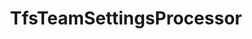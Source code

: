 ---
optionsClassName: TfsTeamSettingsProcessorOptions
optionsClassFullName: MigrationTools.Processors.TfsTeamSettingsProcessorOptions
configurationSamples:
- name: defaults
  order: 2
  description: 
  code: There are no defaults! Check the sample for options!
  sampleFor: MigrationTools.Processors.TfsTeamSettingsProcessorOptions
- name: sample
  order: 1
  description: 
  code: There is no sample, but you can check the classic below for a general feel.
  sampleFor: MigrationTools.Processors.TfsTeamSettingsProcessorOptions
- name: classic
  order: 3
  description: 
  code: >-
    {
      "$type": "TfsTeamSettingsProcessorOptions",
      "Enabled": false,
      "MigrateTeamSettings": false,
      "UpdateTeamSettings": false,
      "PrefixProjectToNodes": false,
      "MigrateTeamCapacities": false,
      "Teams": null,
      "UseUserMapping": false,
      "SourceName": null,
      "TargetName": null
    }
  sampleFor: MigrationTools.Processors.TfsTeamSettingsProcessorOptions
description: Native TFS Processor, does not work with any other Endpoints.
className: TfsTeamSettingsProcessor
typeName: Processors
architecture: 
options:
- parameterName: Enabled
  type: Boolean
  description: If set to `true` then the processor will run. Set to `false` and the processor will not run.
  defaultValue: missing XML code comments
- parameterName: MigrateTeamCapacities
  type: Boolean
  description: 'Migrate original team member capacities after their creation on the target team project. Note: It will only migrate team member capacity if the team member with same display name exists on the target collection otherwise it will be ignored.'
  defaultValue: false
- parameterName: MigrateTeamSettings
  type: Boolean
  description: Migrate original team settings after their creation on target team project
  defaultValue: false
- parameterName: PrefixProjectToNodes
  type: Boolean
  description: Prefix your iterations and areas with the project name. If you have enabled this in `NodeStructuresMigrationConfig` you must do it here too.
  defaultValue: false
- parameterName: SourceName
  type: String
  description: missing XML code comments
  defaultValue: missing XML code comments
- parameterName: TargetName
  type: String
  description: missing XML code comments
  defaultValue: missing XML code comments
- parameterName: Teams
  type: List
  description: List of Teams to process. If this is `null` then all teams will be processed.
  defaultValue: missing XML code comments
- parameterName: UpdateTeamSettings
  type: Boolean
  description: Reset the target team settings to match the source if the team exists
  defaultValue: false
- parameterName: UseUserMapping
  type: Boolean
  description: Use user mapping file from TfsTeamSettingsTool when matching users when migrating capacities. By default, users in source are matched in target users by current display name. When this is set to `true`, users are matched also by mapped name from user mapping file.
  defaultValue: missing XML code comments
status: Beta
processingTarget: Teams
classFile: src/MigrationTools.Clients.TfsObjectModel/Processors/TfsTeamSettingsProcessor.cs
optionsClassFile: src/MigrationTools.Clients.TfsObjectModel/Processors/TfsTeamSettingsProcessorOptions.cs

redirectFrom:
- /Reference/Processors/TfsTeamSettingsProcessorOptions/
layout: reference
toc: true
permalink: /Reference/Processors/TfsTeamSettingsProcessor/
title: TfsTeamSettingsProcessor
categories:
- Processors
- 
topics:
- topic: notes
  path: /docs/Reference/Processors/TfsTeamSettingsProcessor-notes.md
  exists: false
  markdown: ''
- topic: introduction
  path: /docs/Reference/Processors/TfsTeamSettingsProcessor-introduction.md
  exists: false
  markdown: ''

---